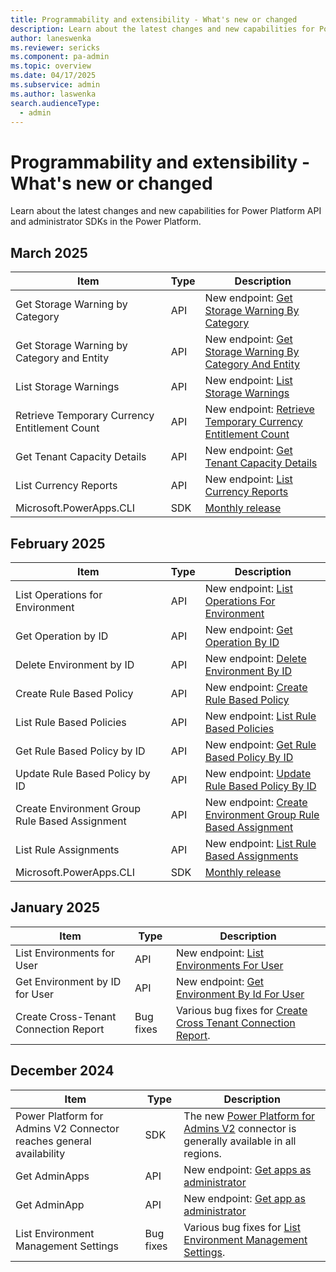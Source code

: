 ```yaml
---
title: Programmability and extensibility - What's new or changed 
description: Learn about the latest changes and new capabilities for Power Platform API and admin SDKs in the Power Platform.
author: laneswenka
ms.reviewer: sericks
ms.component: pa-admin
ms.topic: overview
ms.date: 04/17/2025
ms.subservice: admin
ms.author: laswenka
search.audienceType: 
  - admin
---
```


# Programmability and extensibility - What's new or changed 

Learn about the latest changes and new capabilities for Power Platform API and administrator SDKs in the Power Platform.

## March 2025

| Item | Type | Description |
|------|------|-------------|
| Get Storage Warning by Category | API | New endpoint: [Get Storage Warning By Category](/rest/api/power-platform/licensing/storage-warnings/get-storage-warning-by-category) |
| Get Storage Warning by Category and Entity | API | New endpoint: [Get Storage Warning By Category And Entity](/rest/api/power-platform/licensing/storage-warnings/get-storage-warning-by-category-and-entity) | 
| List Storage Warnings | API | New endpoint: [List Storage Warnings](/rest/api/power-platform/licensing/storage-warnings/list-storage-warnings) | 
| Retrieve Temporary Currency Entitlement Count | API | New endpoint: [Retrieve Temporary Currency Entitlement Count](/rest/api/power-platform/licensing/temporary-currency-entitlement/retrieve-temporary-currency-entitlement-count) |
| Get Tenant Capacity Details | API | New endpoint: [Get Tenant Capacity Details](/rest/api/power-platform/licensing/tenant-capacity-details/get-tenant-capacity-details) |
| List Currency Reports | API | New endpoint: [List Currency Reports](/rest/api/power-platform/licensing/currency-reports/list-currency-reports) | 
| Microsoft.PowerApps.CLI | SDK | [Monthly release](https://www.nuget.org/packages/Microsoft.PowerApps.CLI/1.41.1#releasenotes-body-tab) |  

## February 2025

| Item | Type | Description |
|------|------|-------------|
| List Operations for Environment | API | New endpoint: [List Operations For Environment](/rest/api/power-platform/environmentmanagement/operations/list-operations-for-environment) |
| Get Operation by ID | API | New endpoint: [Get Operation By ID](/rest/api/power-platform/environmentmanagement/operations/get-operation-by-id) |
| Delete Environment by ID | API | New endpoint: [Delete Environment By ID](/rest/api/power-platform/environmentmanagement/environments/delete-environment-by-id) |
| Create Rule Based Policy | API | New endpoint: [Create Rule Based Policy](/rest/api/power-platform/governance/rule-based-policies/create-rule-based-policy) |
| List Rule Based Policies | API | New endpoint: [List Rule Based Policies](/rest/api/power-platform/governance/rule-based-policies/list-rule-based-policies) |
| Get Rule Based Policy by ID | API | New endpoint: [Get Rule Based Policy By ID](/rest/api/power-platform/governance/rule-based-policies/get-rule-based-policy-by-id) |
| Update Rule Based Policy by ID | API | New endpoint: [Update Rule Based Policy By ID](/rest/api/power-platform/governance/rule-based-policies/update-rule-based-policy-by-id) |
| Create Environment Group Rule Based Assignment | API | New endpoint: [Create Environment Group Rule Based Assignment](/rest/api/power-platform/governance/rule-based-policies/create-enviornment-group-rule-based-assignment) |
| List Rule Assignments | API | New endpoint: [List Rule Based Assignments](/rest/api/power-platform/governance/rule-based-policies/list-rule-assignments) |
| Microsoft.PowerApps.CLI | SDK | [Monthly release](https://www.nuget.org/packages/Microsoft.PowerApps.CLI/1.40.4#releasenotes-body-tab) |  


## January 2025

| Item | Type | Description |
|------|------|-------------|
| List Environments for User | API | New endpoint: [List Environments For User](/rest/api/power-platform/environmentmanagement/environments/list-environments-for-user) |
| Get Environment by ID for User | API | New endpoint: [Get Environment By Id For User](/rest/api/power-platform/environmentmanagement/environments/get-environment-by-id-for-user) |
| Create Cross-Tenant Connection Report | Bug fixes | Various bug fixes for [Create Cross Tenant Connection Report](/rest/api/power-platform/governance/cross-tenant-connection-reports/create-cross-tenant-connection-report). |

## December 2024

| Item | Type | Description |
|------|------|-------------|
| Power Platform for Admins V2 Connector reaches general availability | SDK | The new [Power Platform for Admins V2](/connectors/powerplatformadminv2/) connector is generally available in all regions. |
| Get AdminApps | API | New endpoint: [Get apps as administrator](/rest/api/power-platform/powerapps/apps/get-admin-apps) |
| Get AdminApp | API | New endpoint: [Get app as administrator](/rest/api/power-platform/powerapps/apps/get-admin-app) |
| List Environment Management Settings | Bug fixes | Various bug fixes for [List Environment Management Settings](/rest/api/power-platform/environmentmanagement/environment-management-settings/list-environment-management-settings). |
